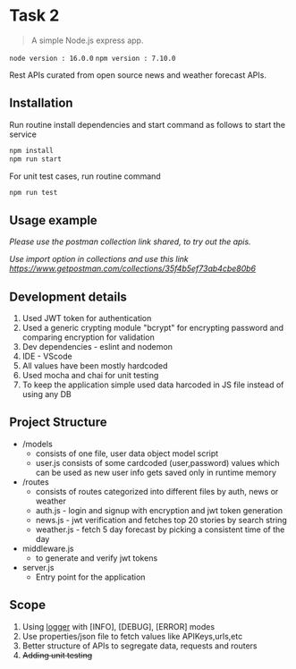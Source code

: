 # Task 2
> A simple Node.js express app.

`node version : 16.0.0`
`npm version : 7.10.0`

Rest APIs curated from open source news and weather forecast APIs.

## Installation

Run routine install dependencies and start command as follows to start the service

```sh
npm install 
npm run start
```

For unit test cases, run routine command

```sh
npm run test
```

## Usage example

_Please use the postman collection link shared, to try out the apis._

_Use import option in collections and use this link <https://www.getpostman.com/collections/35f4b5ef73ab4cbe80b6>_

## Development details

1. Used JWT token for authentication
2. Used a generic crypting module "bcrypt" for encrypting password and comparing encryption for validation
3. Dev dependencies - eslint and nodemon
4. IDE - VScode
5. All values have been mostly hardcoded
6. Used mocha and chai for unit testing
7. To keep the application simple used data harcoded in JS file instead of using any DB

## Project Structure

* /models
    * consists of one file, user data object model script
    * user.js consists of some cardcoded (user,password) values which can be used as new user info gets saved only in runtime memory
* /routes
    * consists of routes categorized into different files by auth, news or weather
    * auth.js - login and signup with encryption and jwt token generation
    * news.js - jwt verification and fetches top 20 stories by search string
    * weather.js - fetch 5 day forecast by picking a consistent time of the day 
* middleware.js
    * to generate and verify jwt tokens
* server.js
    * Entry point for the application

## Scope

1. Using [logger] with [INFO], [DEBUG], [ERROR] modes 
2. Use properties/json file to fetch values like APIKeys,urls,etc
3. Better structure of APIs to segregate data, requests and routers
4. ~~Adding unit testing~~

<!-- Markdown link & img dfn's -->
[logger]: https://www.npmjs.com/package/logger
